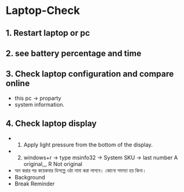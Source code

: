 # Laptop-Check

## 1. Restart laptop or pc
## 2. see battery percentage and time
## 3. Check laptop configuration and compare online
- this pc → proparty
- system information.
## 4. Check laptop display
- 1. Apply light pressure from the bottom of the display.
- 2. windows+r  → type msinfo32 → System SKU → last number A original,,, R  Not original
- অন করার পর কয়েকবার ডিসল্পে ওঠা নামা করা লাগবে। কোনো সমস্যা হয় কিনা।
- Background
- Break Reminder
